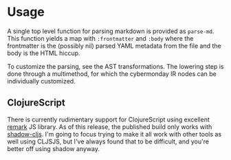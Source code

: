 # Usage

A single top level function for parsing markdown is provided as `parse-md`. This
function yields a map with `:frontmatter` and `:body` where the frontmatter is
the (possibly nil) parsed YAML metadata from the file and the body is the HTML
hiccup.

To customize the parsing, see the AST transformations. The lowering step is done
through a multimethod, for which the cybermonday IR nodes can be individually customized.

## ClojureScript

There is currently rudimentary support for ClojureScript using excellent
[remark](https://github.com/remarkjs/remark) JS library. As of this release, the
published build only works with
[shadow-cljs](https://github.com/thheller/shadow-cljs). I'm going to focus
trying to make it all work with other tools as well using CLJSJS, but I've
always found that to be difficult, and you're better off using shadow anyway.
